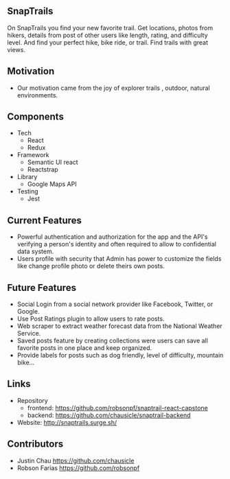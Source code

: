 ## SnapTrails

On SnapTrails you find your new favorite trail. Get locations, photos from hikers, details from post of other users like length, rating, and difficulty level. And find your perfect hike, bike ride, or trail. Find trails with great views.


## Motivation
* Our motivation came from the joy of explorer trails , outdoor, natural environments.


## Components
* Tech
    * React
    * Redux
* Framework
    * Semantic UI react
    * Reactstrap
* Library
    * Google Maps API
* Testing
    * Jest


## Current Features
* Powerful authentication and authorization for the app and the API's verifying a person's identity and often required to allow to confidential data system.
* Users profile with security that Admin has power to customize the fields like change profile photo or delete theirs own posts.


## Future Features
* Social Login from a social network provider like Facebook, Twitter, or Google.
* Use Post Ratings plugin to allow users to rate posts.
* Web scraper to extract weather forecast data from the National Weather Service.
* Saved posts feature by creating collections were users can save all favorite posts in one place and keep organized.
* Provide labels for posts such as dog friendly, level of difficulty, mountain bike...


## Links
  * Repository
    * frontend: https://github.com/robsonpf/snaptrail-react-capstone
    * backend: https://github.com/chausicle/snaptrail-backend
  * Website: http://snaptrails.surge.sh/


## Contributors
* Justin Chau https://github.com/chausicle
* Robson Farias https://github.com/robsonpf
